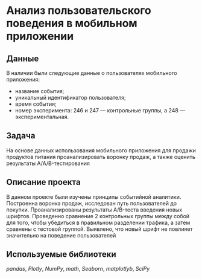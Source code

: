 # Анализ пользовательского поведения в мобильном приложении


## Данные

В наличии были следующие данные о пользователях мобильного приложения:
- название события;
- уникальный идентификатор пользователя;
- время события;
- номер эксперимента: 246 и 247 — контрольные группы, а 248 — экспериментальная.

## Задача

На основе данных использования мобильного приложения для продажи продуктов питания проанализировать воронку продаж, а также оценить результаты A/A/B-тестирования 

## Описание проекта
В данном проекте были изучены принципы событийной аналитики. Построенна воронка продаж, исследован путь пользователей до покупки. Проанализированы результаты A/B-теста введения новых шрифтов. Проведенно сравнение 2 контрольных группы между собой для того, чтобы убедиться в правильном разделении трафика, а затем сравнены с тестовой группой. Выявлено, что новый шрифт не повлияет значительно на поведение пользователей
## Используемые библиотеки
*pandas*, *Plotly*, *NumPy*, *math*, *Seaborn*, *matplotlyb*, *SciPy*
